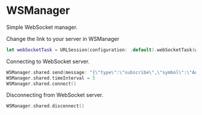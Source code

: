 # WSManager

Simple WebSocket manager.

Change the link to your server in WSManager
```swift
let webSocketTask = URLSession(configuration: .default).webSocketTask(with: URL(string: "YOURLINK")!)
```

Connecting to WebSocket server.
```swift
WSManager.shared.send(message: "{\"type\":\"subscribe\",\"symbol\":\"AAPL\"}")
WSManager.shared.timeInterval = 5
WSManager.shared.connect()
```

Disconnecting from WebSocket server.
```swift
WSManager.shared.disconnect()
```
